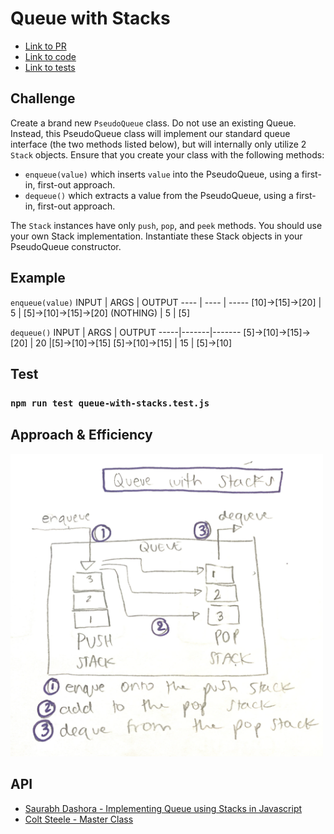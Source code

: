 # Queue with Stacks

- [Link to PR](https://github.com/LydiaMT/data-structures-and-algorithms/pull/29)
- [Link to code](https://github.com/LydiaMT/data-structures-and-algorithms/blob/main/javascript/code-challenges/queueWithStacks/queue-with-stacks.js)
- [Link to tests](https://github.com/LydiaMT/data-structures-and-algorithms/blob/main/javascript/code-challenges/queueWithStacks/__test__/queue-with-stacks.test.js)

## Challenge

Create a brand new `PseudoQueue` class. Do not use an existing Queue. Instead, this PseudoQueue class will implement our standard queue interface (the two methods listed below), but will internally only utilize 2 `Stack` objects. Ensure that you create your class with the following methods:

- `enqueue(value)` which inserts `value` into the PseudoQueue, using a first-in, first-out approach.
- `dequeue()` which extracts a value from the PseudoQueue, using a first-in, first-out approach.

The `Stack` instances have only `push`, `pop`, and `peek` methods. You should use your own Stack implementation. Instantiate these Stack objects in your PseudoQueue constructor.

## Example 

`enqueue(value)`
INPUT |	ARGS | OUTPUT
---- | ---- | -----
[10]->[15]->[20] | 5	| [5]->[10]->[15]->[20]
(NOTHING) | 5	| [5]


`dequeue()`
INPUT |	ARGS | OUTPUT
-----|-------|-------
[5]->[10]->[15]->[20] |	20	|[5]->[10]->[15]
[5]->[10]->[15]	| 15	| [5]->[10]

## Test

### `npm run test queue-with-stacks.test.js`

## Approach & Efficiency

<img src="img/qws.jpeg" width ="500">

## API

- [Saurabh Dashora - Implementing Queue using Stacks in Javascript](http://progressivecoder.com/implementing-queue-using-stacks-in-javascript/)
- [Colt Steele - Master Class](https://www.udemy.com/share/101XY2BUQedlZVRXQ=/)